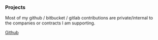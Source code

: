 
### Projects

Most of my github / bitbucket / gitlab contributions are private/internal to the companies or contracts I am supporting. 

[Github](https://github.com/techwwwyzzerd/)
